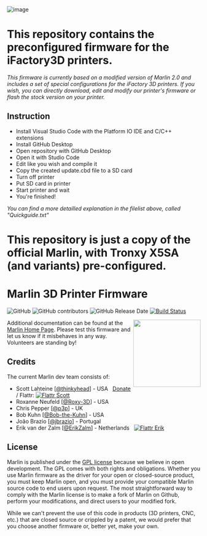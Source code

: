 ![image](https://drive.google.com/uc?export=view&id=1dkR_PIXPiAQA9x2PIjh7WHnz9MGpRK8x)

# This repository contains the preconfigured firmware for the iFactory3D printers. 

_This firmware is currently based on a modified version of Marlin 2.0 and includes a set of special configurations for the iFactory 3D printers._
_If you wish, you can directly download, edit and modify our printer's firmware or flash the stock version on your printer._

## Instruction

- Install Visual Studio Code with the Platform IO IDE and C/C++ extensions 
- Install GitHub Desktop 
- Open repository with GitHub Desktop
- Open it with Studio Code
- Edit like you wish and compile it
- Copy the created update.cbd file to a SD card 
- Turn off printer
- Put SD card in printer
- Start printer and wait
- You're finished!

_You can find a more detailled explanation in the filelist above, called "Quickguide.txt"_

# This repository is just a copy of the official Marlin, with Tronxy X5SA (and variants) pre-configured.

# Marlin 3D Printer Firmware

![GitHub](https://img.shields.io/github/license/marlinfirmware/marlin.svg)
![GitHub contributors](https://img.shields.io/github/contributors/marlinfirmware/marlin.svg)
![GitHub Release Date](https://img.shields.io/github/release-date/marlinfirmware/marlin.svg)
[![Build Status](https://github.com/MarlinFirmware/Marlin/workflows/CI/badge.svg?branch=bugfix-2.0.x)](https://github.com/MarlinFirmware/Marlin/actions)

<img align="right" width=175 src="buildroot/share/pixmaps/logo/marlin-250.png" />

Additional documentation can be found at the [Marlin Home Page](https://marlinfw.org/).
Please test this firmware and let us know if it misbehaves in any way. Volunteers are standing by!


## Credits

The current Marlin dev team consists of:

 - Scott Lahteine [[@thinkyhead](https://github.com/thinkyhead)] - USA &nbsp; [Donate](https://www.thinkyhead.com/donate-to-marlin) / Flattr: [![Flattr Scott](http://api.flattr.com/button/flattr-badge-small.png)](https://flattr.com/submit/auto?user_id=thinkyhead&url=https://github.com/MarlinFirmware/Marlin&title=Marlin&language=&tags=github&category=software)
 - Roxanne Neufeld [[@Roxy-3D](https://github.com/Roxy-3D)] - USA
 - Chris Pepper [[@p3p](https://github.com/p3p)] - UK
 - Bob Kuhn [[@Bob-the-Kuhn](https://github.com/Bob-the-Kuhn)] - USA
 - João Brazio [[@jbrazio](https://github.com/jbrazio)] - Portugal
 - Erik van der Zalm [[@ErikZalm](https://github.com/ErikZalm)] - Netherlands &nbsp; [![Flattr Erik](http://api.flattr.com/button/flattr-badge-large.png)](https://flattr.com/submit/auto?user_id=ErikZalm&url=https://github.com/MarlinFirmware/Marlin&title=Marlin&language=&tags=github&category=software)

## License

Marlin is published under the [GPL license](/LICENSE) because we believe in open development. The GPL comes with both rights and obligations. Whether you use Marlin firmware as the driver for your open or closed-source product, you must keep Marlin open, and you must provide your compatible Marlin source code to end users upon request. The most straightforward way to comply with the Marlin license is to make a fork of Marlin on Github, perform your modifications, and direct users to your modified fork.

While we can't prevent the use of this code in products (3D printers, CNC, etc.) that are closed source or crippled by a patent, we would prefer that you choose another firmware or, better yet, make your own.
